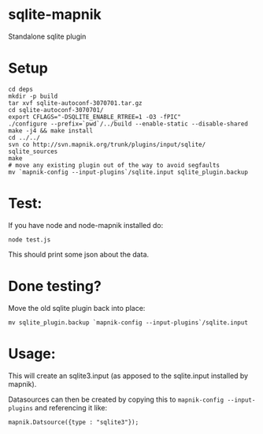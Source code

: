 # sqlite-mapnik

Standalone sqlite plugin


# Setup

    cd deps
    mkdir -p build
    tar xvf sqlite-autoconf-3070701.tar.gz
    cd sqlite-autoconf-3070701/
    export CFLAGS="-DSQLITE_ENABLE_RTREE=1 -O3 -fPIC"
    ./configure --prefix=`pwd`/../build --enable-static --disable-shared
    make -j4 && make install
    cd ../../
    svn co http://svn.mapnik.org/trunk/plugins/input/sqlite/ sqlite_sources
    make
    # move any existing plugin out of the way to avoid segfaults
    mv `mapnik-config --input-plugins`/sqlite.input sqlite_plugin.backup



# Test:

If you have node and node-mapnik installed do:

    node test.js


This should print some json about the data.


# Done testing?

Move the old sqlite plugin back into place:

    mv sqlite_plugin.backup `mapnik-config --input-plugins`/sqlite.input 


# Usage:

This will create an sqlite3.input (as apposed to the sqlite.input installed by mapnik).

Datasources can then be created by copying this to `mapnik-config --input-plugins` and referencing it like:

    mapnik.Datsource({type : "sqlite3"});

